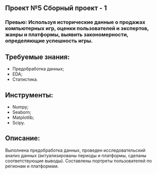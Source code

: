 ## Проект №5 Сборный проект - 1
### Превью: Используя исторические данные о продажах компьютерных игр, оценки пользователей и экспертов, жанры и платформы, выявить закономерности, определяющие успешность игры.

## Требуемые знания:
- Предобработка данных;
- EDA;
- Статистика.

## Инструменты:
- Numpy;
- Seaborn;
- Matplotlib;
- Scipy.

## Описание:
Выполнена предобработка данных, проведен исследовательский анализ данных (актуализированы периоды и платформы, сделаны соответствующие выводы). Составлены портреты пользователей по регионам и платформам.
